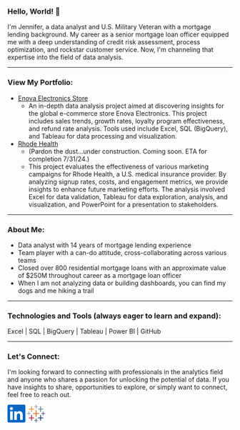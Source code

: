 ### Hello, World! 👋
I'm Jennifer, a data analyst and U.S. Military Veteran with a mortgage lending background.  My career as a senior mortgage loan officer equipped me with a deep understanding of credit risk assessment, process optimization, and rockstar customer service. Now, I'm channeling that expertise into the field of data analysis.
____________________________________________________________________________________
### View My Portfolio:

- [Enova Electronics Store](https://github.com/jenncash29/Elist-Electronics-Store-Project/tree/main)
  - An in-depth data analysis project aimed at discovering insights for the global e-commerce store Enova Electronics. This project includes sales trends, growth rates, loyalty program effectiveness, and refund rate analysis. Tools used include Excel, SQL (BigQuery), and Tableau for data processing and visualization.
- [Rhode Health](https://github.com/jenncash29/Rhode-Health-Project/tree/main)
  - (Pardon the dust...under construction. Coming soon. ETA for completion 7/31/24.)
  - This project evaluates the effectiveness of various marketing campaigns for Rhode Health, a U.S. medical insurance provider. By analyzing signup rates, costs, and engagement metrics, we provide insights to enhance future marketing efforts. The analysis involved Excel for data validation, Tableau for data exploration, analysis, and visualization, and PowerPoint for a presentation to stakeholders.
____________________________________________________________________________________
### About Me:
- Data analyst with 14 years of mortgage lending experience 
- Team player with a can-do attitude, cross-collaborating across various teams
- Closed over 800 residential mortgage loans with an approximate value of $250M throughout career as a mortgage loan officer 
- When I am not analyzing data or building dashboards, you can find my dogs and me hiking a trail
____________________________________________________________________________________
### Technologies and Tools (always eager to learn and expand):
Excel | SQL | BigQuery | Tableau | Power BI | GitHub
____________________________________________________________________________________
### Let's Connect:
I'm looking forward to connecting with professionals in the analytics field
and anyone who shares a passion for unlocking the potential of data. If you have insights to share,
opportunities to explore, or simply want to connect, feel free to reach out. 

[<img src='https://github.com/jenncash29/jenncash29/blob/main/LinkedIn%20Icon.png' alt='LinkedIn' height='40'>](https://www.linkedin.com/in/jenncash29/)
[<img src='https://github.com/jenncash29/jenncash29/blob/main/Tableau%20Icon.svg' alt='Tableau' height='40'>](https://public.tableau.com/app/profile/jenncash29/vizzes) 
